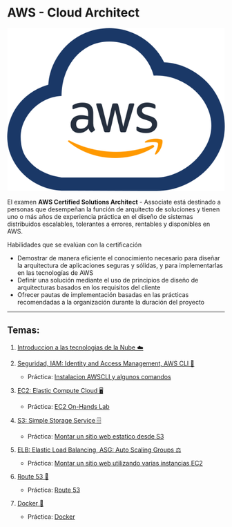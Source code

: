 # AWS - Cloud Architect

![aws](resources/images/awscloud.svg)

El examen **AWS Certified Solutions Architect** - Associate está destinado a personas que desempeñan la función de arquitecto de soluciones y tienen uno o más años de experiencia práctica en el diseño de sistemas distribuidos escalables, tolerantes a errores, rentables y disponibles en AWS.

Habilidades que se evalúan con la certificación
- Demostrar de manera eficiente el conocimiento necesario para diseñar la arquitectura de aplicaciones seguras y sólidas, y para implementarlas en las tecnologías de AWS
- Definir una solución mediante el uso de principios de diseño de arquitecturas basados en los requisitos del cliente
- Ofrecer pautas de implementación basadas en las prácticas recomendadas a la organización durante la duración del proyecto

---
## Temas:

1. [Introduccion a las tecnologias de la Nube ☁️](01-Introduccion-Cloud/01-Intro.md) 

2. [Seguridad, IAM: Identity and Access Management, AWS CLI 👮](02-IAM-AWSCLI/02-Seguridad-IAM-CLI.md)
    - Práctica: [Instalacion AWSCLI y algunos comandos](02-IAM-AWSCLI/2-practica-iam-awscli.md)

3. [EC2: Elastic Compute Cloud 🖥️](03-EC2/03-EC2.md)
    - Práctica: [EC2 On-Hands Lab](03-EC2/3-practica-EC2.pdf)

4. [S3: Simple Storage Service 🗄️](04-S3/04-S3.md)
    - Práctica: [Montar un sitio web estatico desde S3](04-S3/4-practica-S3.md)
    
5. [ELB: Elastic Load Balancing, ASG: Auto Scaling Groups ⚖️](05-ELB/05-ELB-ASG.md)
    - Práctica: [Montar un sitio web utilizando varias instancias EC2](05-ELB/5-practica-ELB.md)

6. [Route 53 📛](06-Route53/06-Route53.md)
    - Práctica: [Route 53](06-Route53/6-practica-Route53.md)

7. [Docker 🐳](07-Docker/07-Docker.md)
    - Práctica: [Docker](07-Docker/7-practica-docker.md)
    